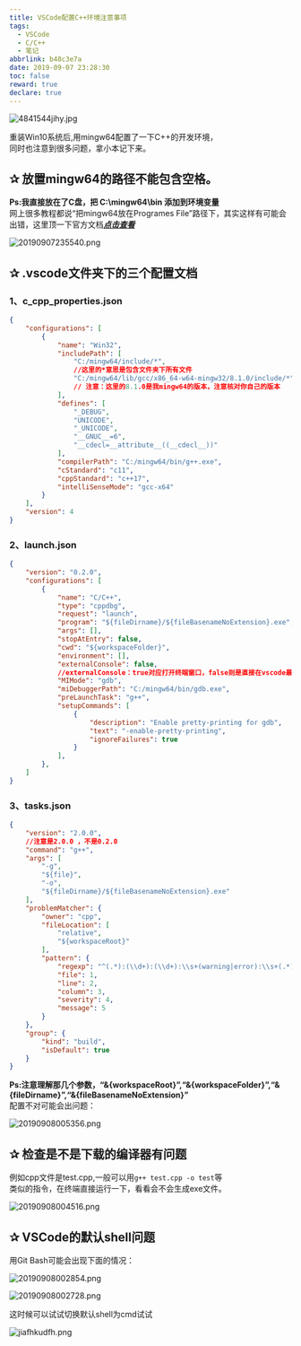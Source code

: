 ```yaml
---
title: VSCode配置C++环境注意事项
tags:
  - VSCode
  - C/C++
  - 笔记
abbrlink: b48c3e7a
date: 2019-09-07 23:28:30
toc: false
reward: true
declare: true
---
```


![4841544jihy.jpg](https://cdn.anyway1314.cn/image4841544jihy.jpg)

重装Win10系统后,用mingw64配置了一下C++的开发环境，  
同时也注意到很多问题，拿小本记下来。
<!-- more -->

## ✰ 放置mingw64的路径不能包含空格。
**Ps:我直接放在了C盘，把 C:\mingw64\bin 添加到环境变量**  
网上很多教程都说“把mingw64放在Programes File”路径下，其实这样有可能会出错，这里顶一下官方文档[***点击查看***](https://code.visualstudio.com/docs/cpp/config-mingw)

![20190907235540.png](https://cdn.anyway1314.cn/image20190907235540.png)

## ✰ .vscode文件夹下的三个配置文档
### 1、c_cpp_properties.json
``` json
{
    "configurations": [
        {
            "name": "Win32",
            "includePath": [
                "C:/mingw64/include/*",
                //这里的*意思是包含文件夹下所有文件
                "C:/mingw64/lib/gcc/x86_64-w64-mingw32/8.1.0/include/*"
                // 注意：这里的8.1.0是我mingw64的版本，注意核对你自己的版本
            ],
            "defines": [
                "_DEBUG",
                "UNICODE",
                "_UNICODE",
                "__GNUC__=6",
                "__cdecl=__attribute__((__cdecl__))"
            ],
            "compilerPath": "C:/mingw64/bin/g++.exe",
            "cStandard": "c11",
            "cppStandard": "c++17",
            "intelliSenseMode": "gcc-x64"
        }
    ],
    "version": 4
}
```
### 2、launch.json
``` json
{
    "version": "0.2.0",
    "configurations": [
        {
            "name": "C/C++",
            "type": "cppdbg",
            "request": "launch",
            "program": "${fileDirname}/${fileBasenameNoExtension}.exe",
            "args": [],
            "stopAtEntry": false,
            "cwd": "${workspaceFolder}",
            "environment": [],
            "externalConsole": false,
            //externalConsole：true对应打开终端窗口，false则是直接在vscode最下面的终端输出
            "MIMode": "gdb",
            "miDebuggerPath": "C:/mingw64/bin/gdb.exe",
            "preLaunchTask": "g++",
            "setupCommands": [
                {
                    "description": "Enable pretty-printing for gdb",
                    "text": "-enable-pretty-printing",
                    "ignoreFailures": true
                }
            ],
        },
    ]
}
```
### 3、tasks.json
``` json
{
    "version": "2.0.0",
    //注意是2.0.0 ，不是0.2.0
    "command": "g++",
    "args": [
        "-g",
        "${file}",
        "-o",
        "${fileDirname}/${fileBasenameNoExtension}.exe"
    ],
    "problemMatcher": {
        "owner": "cpp",
        "fileLocation": [
            "relative",
            "${workspaceRoot}"
        ],
        "pattern": {
            "regexp": "^(.*):(\\d+):(\\d+):\\s+(warning|error):\\s+(.*)$",
            "file": 1,
            "line": 2,
            "column": 3,
            "severity": 4,
            "message": 5
        }
    },
    "group": {
        "kind": "build",
        "isDefault": true
    }
} 
```
**Ps:注意理解那几个参数，“&{workspaceRoot}”,“&{workspaceFolder}”,“&{fileDirname}”,“&{fileBasenameNoExtension}”**  
配置不对可能会出问题：

![20190908005356.png](https://cdn.anyway1314.cn/image20190908005356.png)

## ✰ 检查是不是下载的编译器有问题
例如cpp文件是test.cpp,一般可以用`g++ test.cpp -o test`等  
类似的指令，在终端直接运行一下，看看会不会生成exe文件。

![20190908004516.png](https://cdn.anyway1314.cn/image20190908004516.png)

## ✰ VSCode的默认shell问题
用Git Bash可能会出现下面的情况：

![20190908002854.png](https://cdn.anyway1314.cn/image20190908002854.png)

![20190908002728.png](https://cdn.anyway1314.cn/image20190908002728.png)

这时候可以试试切换默认shell为cmd试试

![jiafhkudfh.png](https://cdn.anyway1314.cn/imagejiafhkudfh.png)